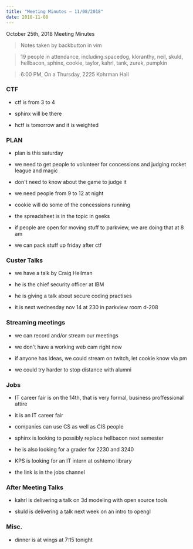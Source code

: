 ```yaml
---
title: "Meeting Minutes – 11/08/2018"
date: 2018-11-08
---
```

October 25th, 2018 Meeting Minutes
> Notes taken by backbutton in vim

> 19 people in attendance, including:spacedog, kloranthy, neil, skuld, hellbacon, sphinx, cookie, taylor, kahrl, tank, zurek, pumpkin



 

> 6:00 PM, On a Thursday, 2225 Kohrman Hall

### CTF

* ctf is from 3 to 4 

* sphinx will be there

* hctf is tomorrow and it is weighted

### PLAN

* plan is this saturday

* we need to get people to volunteer for concessions and judging rocket league and magic

* don't need to know about the game to judge it

* we need people from 9 to 12 at night

* cookie will do some of the concessions running

* the spreadsheet is in the topic in geeks

* if people are open for moving stuff to parkview, we are doing that at 8 am

* we can pack stuff up friday after ctf

### Custer Talks

* we have a talk by Craig Heilman

* he is the chief security officer at IBM

* he is giving a talk about secure coding practises

* it is next wednesday nov 14 at 230 in parkview room d-208

### Streaming meetings

* we can record and/or stream our meetings

* we don't have a working web cam right now

* if anyone has ideas, we could stream on twitch, let cookie know via pm

* we could try harder to stop distance with alumni

### Jobs

* IT career fair is on the 14th, that is very formal, business proffessional attire

* it is an IT career fair

* companies can use CS as well as CIS people

* sphinx is looking to possibly replace hellbacon next semester

* he is also looking for a grader for 2230 and 3240

* KPS is looking for an IT intern at oshtemo library

* the link is in the jobs channel

### After Meeting Talks

* kahrl is delivering a talk on 3d modeling with open source tools

* skuld is delivering a talk next week on an intro to opengl

### Misc.

* dinner is at wings at 7:15 tonight
